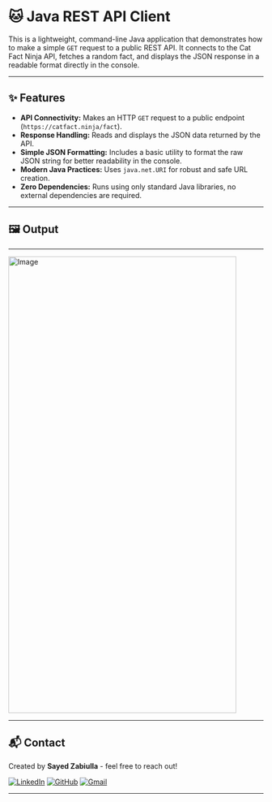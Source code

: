 # 🐱 Java REST API Client

This is a lightweight, command-line Java application that demonstrates how to make a simple `GET` request to a public REST API. It connects to the Cat Fact Ninja API, fetches a random fact, and displays the JSON response in a readable format directly in the console.

---

## ✨ Features

* **API Connectivity:** Makes an HTTP `GET` request to a public endpoint (`https://catfact.ninja/fact`).
* **Response Handling:** Reads and displays the JSON data returned by the API.
* **Simple JSON Formatting:** Includes a basic utility to format the raw JSON string for better readability in the console.
* **Modern Java Practices:** Uses `java.net.URI` for robust and safe URL creation.
* **Zero Dependencies:** Runs using only standard Java libraries, no external dependencies are required.
---
## 🖼️ Output
---
<img width="450" height="900" alt="Image" src="https://github.com/user-attachments/assets/e3c8b622-18c2-4150-a408-d8f4e221ff6c" />

---
## 📬 Contact

Created by **Sayed Zabiulla** - feel free to reach out!

[![LinkedIn](https://img.shields.io/badge/LinkedIn-Sayed%20Zabiulla-blue?style=for-the-badge&logo=linkedin)](https://www.linkedin.com/in/sayed-zabiulla-b5bb0536b/)
[![GitHub](https://img.shields.io/badge/GitHub-SayedZabiulla-grey?style=for-the-badge&logo=github)](https://github.com/SayedZabiulla)
[![Gmail](https://img.shields.io/badge/Gmail-sayedzabeulla@gmail.com-red?style=for-the-badge&logo=gmail)](mailto:sayedzabeulla@gmail.com)

---
